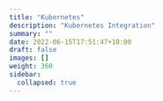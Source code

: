 ```yaml
---
title: "Kubernetes"
description: "Kubernetes Integration"
summary: ""
date: 2022-06-15T17:51:47+10:00
draft: false
images: []
weight: 360
sidebar:
  collapsed: true
---
```

